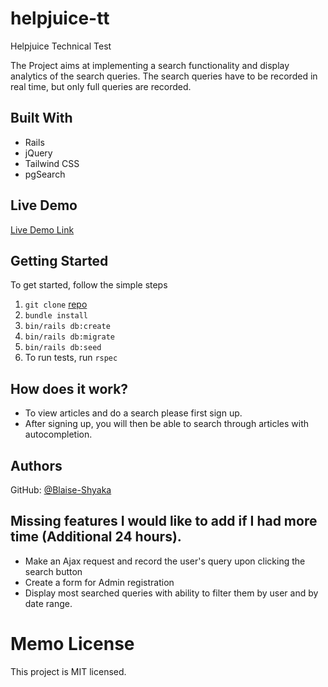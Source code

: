 # helpjuice-tt

Helpjuice Technical Test

The Project aims at implementing a search functionality and display analytics of the search queries. The search queries have to be recorded in real time, but only full queries are recorded.

## Built With
- Rails
- jQuery
- Tailwind CSS
- pgSearch

## Live Demo

[Live Demo Link]()

## Getting Started

To get started, follow the simple steps

1. `git clone` [repo](https://github.com/Blaise-Shyaka/helpjuice-tt)
2. `bundle install`
3. `bin/rails db:create`
4. `bin/rails db:migrate`
5. `bin/rails db:seed`
6. To run tests, run `rspec`

## How does it work?

- To view articles and do a search please first sign up.
- After signing up, you will then be able to search through articles with autocompletion.

## Authors

GitHub: [@Blaise-Shyaka](https://github.com/Blaise-Shyaka/)

## Missing features I would like to add if I had more time (Additional 24 hours).

- Make an Ajax request and record the user's query upon clicking the search button
- Create a form for Admin registration
- Display most searched queries with ability to filter them by user and by date range. 

# Memo License
This project is MIT licensed.